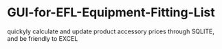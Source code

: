 # GUI-for-EFL-Equipment-Fitting-List
quickyly calculate and update product accessory prices through SQLITE, and be friendly to EXCEL
